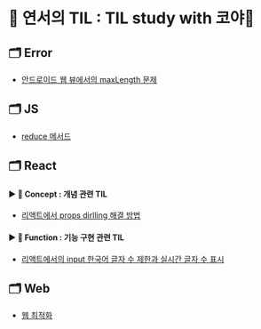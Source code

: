 # 🖤 연서의 TIL : TIL study with 코야🫶

## 🗂 **Error**
* [안드로이드 웹 뷰에서의 maxLength 문제](https://github.com/Yeonseo-Jo/TIL/blob/main/Error/maxLengthErrorInAndroid.md)

## 🗂 **JS**
* [reduce 메서드](https://github.com/Yeonseo-Jo/TIL/blob/main/JS/Array.prototype.reduce().md)

## 🗂 **React**
#### ▶︎ 📁 Concept : 개념 관련 TIL
* [리액트에서 props dirlling 해결 방법](https://github.com/Yeonseo-Jo/TIL/blob/main/React/Concept/propsDrilling.md)
#### ▶︎ 📁 Function : 기능 구현 관련 TIL
* [리액트에서의 input 한국어 글자 수 제한과 실시간 글자 수 표시](https://github.com/Yeonseo-Jo/TIL/blob/main/React/Function/InputCountingofKorean.md)

## 🗂 **Web**
* [웹 최적화](https://github.com/Yeonseo-Jo/TIL/blob/main/Web/webOptimization.md)
